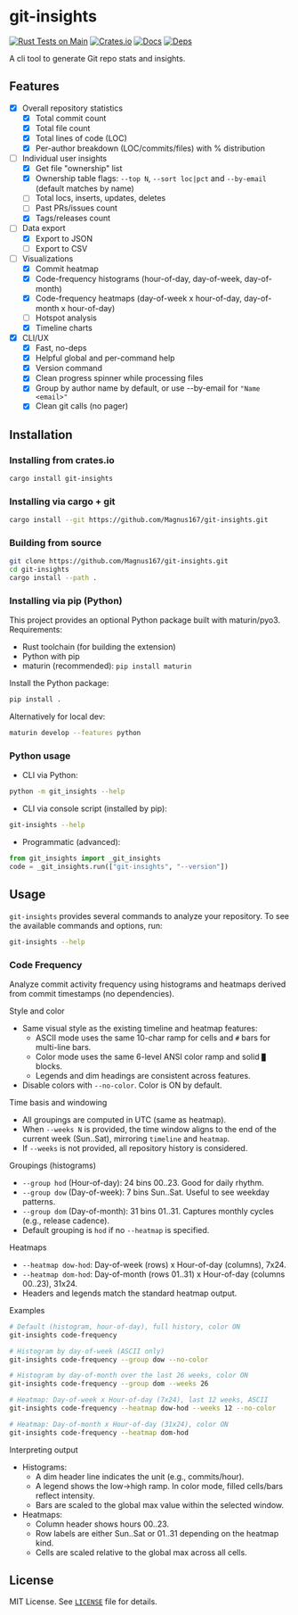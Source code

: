 # git-insights

[![Rust Tests on Main](https://github.com/Magnus167/git-insights/actions/workflows/rust-tests-main.yml/badge.svg?branch=main)](https://github.com/Magnus167/git-insights/actions/workflows/rust-tests-main.yml)
[![Crates.io](https://img.shields.io/crates/v/git-insights.svg)](https://crates.io/crates/git-insights)
[![Docs](https://docs.rs/git-insights/badge.svg)](https://docs.rs/git-insights)
[![Deps](https://deps.rs/repo/github/Magnus167/git-insights/status.svg)](https://deps.rs/repo/github/Magnus167/git-insights)

A cli tool to generate Git repo stats and insights.

## Features

- [x] Overall repository statistics
  - [x] Total commit count
  - [x] Total file count
  - [x] Total lines of code (LOC)
  - [x] Per-author breakdown (LOC/commits/files) with % distribution
- [ ] Individual user insights
  - [x] Get file "ownership" list
  - [x] Ownership table flags: `--top N`, `--sort loc|pct` and `--by-email` (default matches by name)
  - [ ] Total locs, inserts, updates, deletes
  - [ ] Past PRs/issues count
  - [x] Tags/releases count
- [ ] Data export
  - [x] Export to JSON
  - [ ] Export to CSV
- [ ] Visualizations
  - [x] Commit heatmap
  - [x] Code-frequency histograms (hour-of-day, day-of-week, day-of-month)
  - [x] Code-frequency heatmaps (day-of-week x hour-of-day, day-of-month x hour-of-day)
  - [ ] Hotspot analysis
  - [x] Timeline charts
- [x] CLI/UX
  - [x] Fast, no-deps
  - [x] Helpful global and per-command help
  - [x] Version command
  - [x] Clean progress spinner while processing files
  - [x] Group by author name by default, or use --by-email for `"Name <email>"`
  - [x] Clean git calls (no pager)

## Installation

### Installing from crates.io

```bash
cargo install git-insights
```

### Installing via cargo + git

```bash
cargo install --git https://github.com/Magnus167/git-insights.git
```

### Building from source

```bash
git clone https://github.com/Magnus167/git-insights.git
cd git-insights
cargo install --path .
```

### Installing via pip (Python)

This project provides an optional Python package built with maturin/pyo3. Requirements:
- Rust toolchain (for building the extension)
- Python with pip
- maturin (recommended): `pip install maturin`

Install the Python package:
```bash
pip install .
```

Alternatively for local dev:
```bash
maturin develop --features python
```

### Python usage

- CLI via Python:
```bash
python -m git_insights --help
```

- CLI via console script (installed by pip):
```bash
git-insights --help
```

- Programmatic (advanced):
```python
from git_insights import _git_insights
code = _git_insights.run(["git-insights", "--version"])
```
## Usage

`git-insights` provides several commands to analyze your repository.
To see the available commands and options, run:

```bash
git-insights --help
```

### Code Frequency

Analyze commit activity frequency using histograms and heatmaps derived from commit timestamps (no dependencies).

Style and color
- Same visual style as the existing timeline and heatmap features:
  - ASCII mode uses the same 10-char ramp for cells and `#` bars for multi-line bars.
  - Color mode uses the same 6-level ANSI color ramp and solid `█` blocks.
  - Legends and dim headings are consistent across features.
- Disable colors with `--no-color`. Color is ON by default.

Time basis and windowing
- All groupings are computed in UTC (same as heatmap).
- When `--weeks N` is provided, the time window aligns to the end of the current week (Sun..Sat), mirroring `timeline` and `heatmap`.
- If `--weeks` is not provided, all repository history is considered.

Groupings (histograms)
- `--group hod` (Hour-of-day): 24 bins 00..23. Good for daily rhythm.
- `--group dow` (Day-of-week): 7 bins Sun..Sat. Useful to see weekday patterns.
- `--group dom` (Day-of-month): 31 bins 01..31. Captures monthly cycles (e.g., release cadence).
- Default grouping is `hod` if no `--heatmap` is specified.

Heatmaps
- `--heatmap dow-hod`: Day-of-week (rows) x Hour-of-day (columns), 7x24.
- `--heatmap dom-hod`: Day-of-month (rows 01..31) x Hour-of-day (columns 00..23), 31x24.
- Headers and legends match the standard heatmap output.

Examples
```bash
# Default (histogram, hour-of-day), full history, color ON
git-insights code-frequency

# Histogram by day-of-week (ASCII only)
git-insights code-frequency --group dow --no-color

# Histogram by day-of-month over the last 26 weeks, color ON
git-insights code-frequency --group dom --weeks 26

# Heatmap: Day-of-week x Hour-of-day (7x24), last 12 weeks, ASCII
git-insights code-frequency --heatmap dow-hod --weeks 12 --no-color

# Heatmap: Day-of-month x Hour-of-day (31x24), color ON
git-insights code-frequency --heatmap dom-hod
```

Interpreting output
- Histograms:
  - A dim header line indicates the unit (e.g., commits/hour).
  - A legend shows the low→high ramp. In color mode, filled cells/bars reflect intensity.
  - Bars are scaled to the global max value within the selected window.
- Heatmaps:
  - Column header shows hours 00..23.
  - Row labels are either Sun..Sat or 01..31 depending on the heatmap kind.
  - Cells are scaled relative to the global max across all cells.

## License

MIT License. See [`LICENSE`](./LICENSE) file for details.
